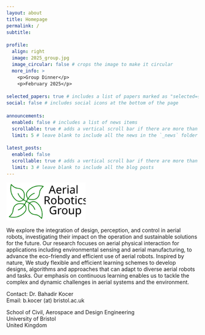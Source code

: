 ```yaml
---
layout: about
title: Homepage
permalink: /
subtitle: 

profile:
  align: right
  image: 2025_group.jpg
  image_circular: false # crops the image to make it circular
  more_info: >
    <p>Group Dinner</p>
    <p>February 2025</p>

selected_papers: true # includes a list of papers marked as "selected={true}"
social: false # includes social icons at the bottom of the page

announcements:
  enabled: false # includes a list of news items
  scrollable: true # adds a vertical scroll bar if there are more than 3 news items
  limit: 5 # leave blank to include all the news in the `_news` folder

latest_posts:
  enabled: false
  scrollable: true # adds a vertical scroll bar if there are more than 3 new posts items
  limit: 3 # leave blank to include all the blog posts
---
```


<img height=100px width=auto src="../assets/img/arg_logo-cropped.svg" alt="University of Bristol Logo">

We explore the integration of design, perception, and control in aerial robots, investigating their impact on the operation and sustainable solutions for the future. Our research focuses on aerial physical interaction for applications including environmental sensing and aerial manufacturing, to advance the eco-friendly and efficient use of aerial robots. Inspired by nature, We study flexible and efficient learning schemes to develop designs, algorithms and approaches that can adapt to diverse aerial robots and tasks. Our emphasis on continuous learning enables us to tackle the complex and dynamic challenges in aerial systems and the environment.

Contact: Dr. Bahadir Kocer  
Email: b.kocer (at) bristol.ac.uk  

School of Civil, Aerospace and Design Engineering  
University of Bristol  
United Kingdom
